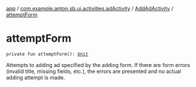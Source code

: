 [app](../../index.md) / [com.example.anton.sb.ui.activities.adActivity](../index.md) / [AddAdActivity](index.md) / [attemptForm](./attempt-form.md)

# attemptForm

`private fun attemptForm(): `[`Unit`](https://kotlinlang.org/api/latest/jvm/stdlib/kotlin/-unit/index.html)

Attempts to adding ad specified by the adding form.
If there are form errors (invalid title, missing fields, etc.), the
errors are presented and no actual adding attempt is made.

